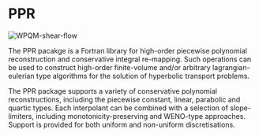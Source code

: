 # PPR

![WPQM-shear-flow]("github.com/dengwirda/PPR/img/WPQM-shear-flow.png")

The PPR pacakge is a Fortran library for high-order piecewise polynomial reconstruction and conservative integral re-mapping. Such operations can be used to construct high-order finite-volume and/or arbitrary lagrangian-eulerian type algorithms for the solution of hyperbolic transport problems.

The PPR package supports a variety of conservative polynomial reconstructions, including the piecewise constant, linear, parabolic and quartic types. Each interpolant can be combined with a selection of slope-limiters, including monotonicity-preserving and WENO-type approaches. Support is provided for both uniform and non-uniform discretisations. 

